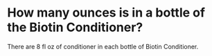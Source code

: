 # How many ounces is in a bottle of the Biotin Conditioner?

There are 8 fl oz of conditioner in each bottle of Biotin Conditioner.